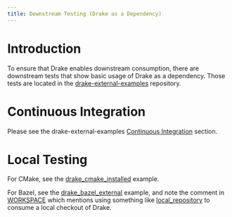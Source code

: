 ```yaml
---
title: Downstream Testing (Drake as a Dependency)
---
```


# Introduction

To ensure that Drake enables downstream consumption, there are downstream tests
that show basic usage of Drake as a dependency. Those tests are located in
the [drake-external-examples](https://github.com/RobotLocomotion/drake-external-examples)
repository.

# Continuous Integration

Please see the drake-external-examples [Continuous Integration](https://github.com/RobotLocomotion/drake-external-examples#continuous-integration)
section.

# Local Testing

For CMake, see the
[drake_cmake_installed](https://github.com/RobotLocomotion/drake-external-examples/tree/master/drake_cmake_installed#developer-testing)
example.

For Bazel, see the
[drake_bazel_external](https://github.com/RobotLocomotion/drake-external-examples/tree/master/drake_bazel_external)
example, and note the comment in
[WORKSPACE](https://github.com/RobotLocomotion/drake-external-examples/blob/master/drake_bazel_external/WORKSPACE)
which mentions using something like
[local_repository](https://docs.bazel.build/versions/master/be/workspace.html#local_repository) to consume a local checkout of Drake.
